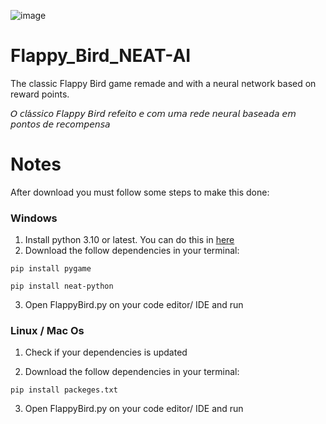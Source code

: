 ![image](https://user-images.githubusercontent.com/107243169/175669943-f19bc87f-e64f-4401-b373-123d7ecd6222.png)


# Flappy_Bird_NEAT-AI
 The classic Flappy Bird game remade and with a neural network based on reward points.

 𝘖 𝘤𝘭á𝘴𝘴𝘪𝘤𝘰 𝘍𝘭𝘢𝘱𝘱𝘺 𝘉𝘪𝘳𝘥 𝘳𝘦𝘧𝘦𝘪𝘵𝘰 𝘦 𝘤𝘰𝘮 𝘶𝘮𝘢 𝘳𝘦𝘥𝘦 𝘯𝘦𝘶𝘳𝘢𝘭 𝘣𝘢𝘴𝘦𝘢𝘥𝘢 𝘦𝘮 𝘱𝘰𝘯𝘵𝘰𝘴 𝘥𝘦 𝘳𝘦𝘤𝘰𝘮𝘱𝘦𝘯𝘴𝘢






# Notes
 After download you must follow some steps to make this done:

### Windows

1. Install python 3.10 or latest. You can do this in [here](https://www.python.org/downloads/)
2. Download the follow dependencies in your terminal:
  ```
  pip install pygame
  ```
  
  ```
  pip install neat-python
  ```
3. Open FlappyBird.py on your code editor/ IDE and run 

### Linux / Mac Os

1. Check if your dependencies is updated

2. Download the follow dependencies in your terminal:

  ```
  pip install packeges.txt
  ```
3. Open FlappyBird.py on your code editor/ IDE and run 
